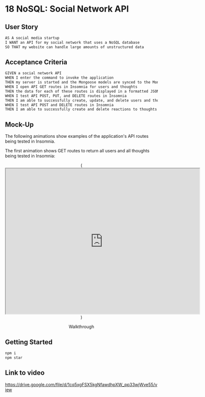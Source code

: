 # 18 NoSQL: Social Network API

## User Story

```md
AS A social media startup
I WANT an API for my social network that uses a NoSQL database
SO THAT my website can handle large amounts of unstructured data
```

## Acceptance Criteria

```md
GIVEN a social network API
WHEN I enter the command to invoke the application
THEN my server is started and the Mongoose models are synced to the MongoDB database
WHEN I open API GET routes in Insomnia for users and thoughts
THEN the data for each of these routes is displayed in a formatted JSON
WHEN I test API POST, PUT, and DELETE routes in Insomnia
THEN I am able to successfully create, update, and delete users and thoughts in my database
WHEN I test API POST and DELETE routes in Insomnia
THEN I am able to successfully create and delete reactions to thoughts and add and remove friends to a user’s friend list
```

## Mock-Up

The following animations show examples of the application's API routes being tested in Insomnia.

The first animation shows GET routes to return all users and all thoughts being tested in Insomnia:

<div align = center>
(<iframe src="https://drive.google.com/file/d/1cq5xgFSX5kgNfawdhpXW_pp33wjWve55/preview" width="640" height="480"></iframe>)

<p>
Walkthrough
</p>
</div>

## Getting Started

```md
npm i
npm star
```

## Link to video

https://drive.google.com/file/d/1cq5xgFSX5kgNfawdhpXW_pp33wjWve55/view
